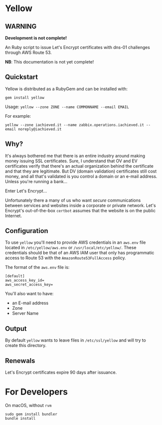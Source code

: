 # Yellow

## WARNING
**Development is not complete!**

An Ruby script to issue Let's Encrypt certificates with dns-01 challenges through AWS Route 53.

**NB**:  This documentation is not yet complete!

## Quickstart

Yellow is distributed as a RubyGem and can be installed with:

```
gem install yellow
```

Usage:  `yellow --zone ZONE --name COMMONNAME --email EMAIL`

For example:

```
yellow --zone iachieved.it --name zabbix.operations.iachieved.it --email noreply@iachieved.it
```

## Why?

It's always bothered me that there is an entire industry around making money issuing SSL certificates.  Sure, I understand that OV and EV certificates verify that there's an actual organization behind the certificate and that they are legitimate.  But DV (domain validation) certificates still cost money, and all that's validated is you control a domain or an e-mail address.  Unless you're running a bank...

Enter Let's Encrypt...

Unfortunately there a many of us who want _secure_ communications between services and websites inside a corporate or private network.  Let's Encrypt's out-of-the-box `certbot` assumes that the website is on the public Internet.

## Configuration

To use `yellow` you'll need to provide AWS credentials in an `aws.env` file located in `/etc/yellow/aws.env` or `/usr/local/etc/yellow/`.  These credentials should be that of an AWS IAM user that only has programmatic access to Route 53 with the `AmazonRoute53FullAccess` policy.

The format of the `aws.env` file is:

```
[default]
aws_access_key_id=
aws_secret_access_key=
```

You'll also want to have:

* an E-mail address
* Zone
* Server Name

## Output

By default `yellow` wants to leave files in `/etc/ssl/yellow` and will try to create this directory. 

## Renewals

Let's Encrypt certificates expire 90 days after issuance.

# For Developers

On macOS, without `rvm`

```
sudo gem install bundler
bundle install
```